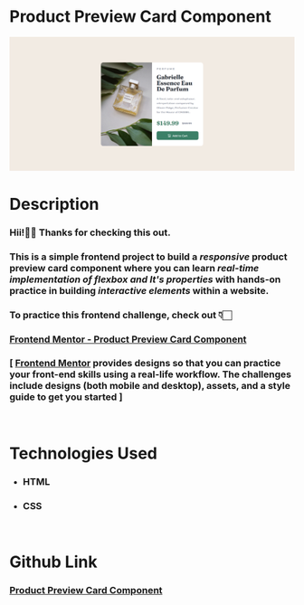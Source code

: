 # Product Preview Card Component

![](Image%20Design/README_img.png)

# Description

### Hii!👋🏻 Thanks for checking this out. 
### This is a simple frontend project to build a *responsive* product preview card component where you can learn *real-time implementation of flexbox and It's properties* with hands-on practice in building *interactive elements* within a website.

### To practice this frontend challenge, check out 👇🏻
### [Frontend Mentor - Product Preview Card Component](https://www.frontendmentor.io/challenges/product-preview-card-component-GO7UmttRfa)

### [ [Frontend Mentor](https://www.frontendmentor.io/home) provides designs so that you can practice your front-end skills using a real-life workflow. The challenges include designs (both mobile and desktop), assets, and a style guide to get you started ]

<br/>

# Technologies Used

- ### HTML
- ### CSS

<br/>

# Github Link

### [Product Preview Card Component](https://github.com/SayanTan772/product-preview-card-component)

